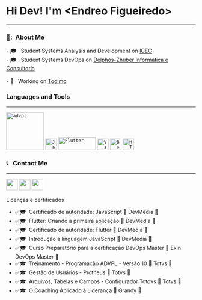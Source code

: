<html>
  <h1>Hi Dev! I'm &lt;Endreo Figueiredo&gt;</h1>
  <hr>
  <h3> 👧: &nbsp;About Me </h3>
  - 🎓 &nbsp; Student Systems Analysis and Development on <a href="https://www.icec.edu.br/">ICEC</a> <br>
  - 🎓 &nbsp; Student Systems DevOps on <a href="https://hnz.com.br/">Delphos-Zhuber Informatica e Consultoria</a> <br>
 <br>
  - 💼 &nbsp; Working  on <a href="https://www.todimo.com.br/">Todimo</a>
  
  
  <h3>Languages and Tools</h3>
  <hr>
    <code><img heigth="30" width="100" src="https://img.shields.io/badge/ADVPL-035efc?style=flat&logo=C&logoColor=black" alt="advpl"/></code>
    <code><img height="30" src="https://img.shields.io/badge/JavaScript-F7DF1E?style=flat&logo=javascript&logoColor=black" alt="JavaScript"/></code>
    <code><img height="34" width="100" src="https://nextbigtechnology.com/wp-content/uploads/2020/10/Flutter-Cover.png" alt="Flutter"/></code>
    <code><img height="30" src="https://img.shields.io/badge/-VSCode-171615?style=flat&logo=Visual+Studio+Code&logoColor=white&color=0384fc" alt="Vs"/></code>
    <code><img height="30" src="https://img.shields.io/badge/-Bootstrap-171615?style=flat&logo=Bootstrap&color=fc03f0&logoColor=white" alt="Bootstrap"/></code>
    <code><img height="30" src="https://img.shields.io/badge/HTML5-E34F26?style=flat&logo=html5&logoColor=white" alt="HTML"/></code>

  
  <h3> 📞 &nbsp; Contact Me</h3>
  <hr>
  <p align="left">

  <a href="https://api.whatsapp.com/send?phone=5565981719837&text=Ola!%20Te%20encontrei%20no%20Git" alt="Whatsapp">
  <img height=30 src="https://upload.wikimedia.org/wikipedia/commons/thumb/f/f7/WhatsApp_logo.svg/1200px-WhatsApp_logo.svg.png" /></a>

  <a address="mailto:endreo.cba@gmail.com" alt="Gmail">
  <img height=30 src="https://img.shields.io/badge/-Gmail-FF0000?style=flat&labelColor=FF0000&logo=gmail&logoColor=white&link=endreo.cba@gmail.com" /></a>


  <a href="https://www.linkedin.com/in/endreo-figueiredo-ab1005138/" alt="Linkedin">
  <img height=30 src="https://img.shields.io/badge/-Linkedin-0e76a8?style=flat&logo=Linkedin&logoColor=white&link=https://www.linkedin.com/in/endreo-figueiredo-ab1005138/" /></a>

  </p>
  
  Licenças e certificados
  - :white_check_mark:🎓 &nbsp;Certificado de autoridade: JavaScript                  :school: DevMedia :school:
  - :white_check_mark:🎓 &nbsp;Flutter: Criando a primeira aplicação                  :school: DevMedia :school:
  - :white_check_mark:🎓 &nbsp;Certificado de autoridade: Flutter                     :school: DevMedia :school:
  - :white_check_mark:🎓 &nbsp;Introdução a linguagem JavaScript                      :school: DevMedia :school:
  - :white_check_mark:🎓 &nbsp;Curso Preparatório para a certificação DevOps Master   :school: Exin DevOps Master :school:
  - :white_check_mark:🎓 &nbsp;Treinamento - Programação ADVPL - Versão 10            :school: Totvs :school:
  - :white_check_mark:🎓 &nbsp;Gestão de Usuários - Protheus                          :school: Totvs :school:
  - :white_check_mark:🎓 &nbsp;Arquivos, Tabelas e Campos - Configurador  Totovs      :school: Totvs :school:
  - :white_check_mark:🎓 &nbsp;O Coaching Aplicado à Liderança                        :school: Grandy :school:
  

</html>

